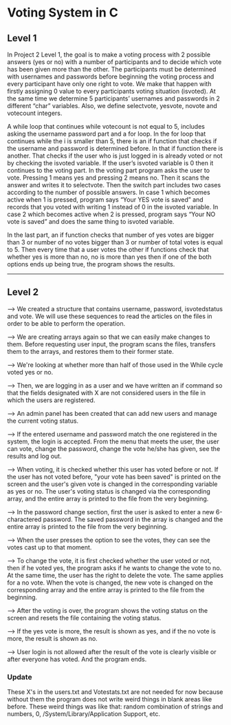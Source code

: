 # Voting System in C

## Level 1

In Project 2 Level 1, the goal is to make a voting process with 2 possible answers (yes or no) with a number of participants and to decide which vote has been given more than the other. The participants must be determined with usernames and passwords before beginning the voting process and every participant have only one right to vote. We make that happen with firstly assigning 0 value to every participants voting situation (isvoted). 	At the same time we determine 5 participants’ usernames and passwords in 2 different “char” variables. Also, we define selectvote, yesvote, novote and votecount integers. 

A while loop that continues while votecount is not equal to 5, includes asking the username password part and a for loop. In the for loop that continues while the i is smaller than 5, there is an if function that checks if the username and password is determined before. In that if function there is another. That checks if the user who is just logged in is already voted or not by checking the isvoted variable. If the user’s isvoted variable is 0 then it continues to the voting part. In the voting part program asks the user to vote. Pressing 1 means yes and pressing 2 means no. Then it scans the answer and writes it to selectvote. Then the switch part includes two cases according to the number of possible answers. In case 1 which becomes active when 1 is pressed, program says “Your YES vote is saved” and records that you voted with writing 1 instead of 0 in the isvoted variable. In case 2 which becomes active when 2 is pressed, program says “Your NO vote is saved” and does the same thing to isvoted variable. 

In the last part, an if function checks that number of yes votes are bigger than 3 or number of no votes bigger than 3 or number of total votes is equal to 5. Then every time that a user votes the other if functions check that whether yes is more than no, no is more than yes then if one of the both options ends up being true, the program shows the results. 

----------
## Level 2

--> We created a structure that contains username, password, isvotedstatus and vote. We will use these sequences to read the articles on the files in order to be able to perform the operation. 

--> We are creating arrays again so that we can easily make changes to them. Before requesting user input, the program scans the files, transfers them to the arrays, and restores them to their former state. 

--> We're looking at whether more than half of those used in the While cycle voted yes or no.

--> Then, we are logging in as a user and we have written an if command so that the fields designated with X are not considered users in the file in which the users are registered. 

--> An admin panel has been created that can add new users and manage the current voting status. 

--> If the entered username and password match the one registered in the system, the login is accepted. From the menu that meets the user, the user can vote, change the password, change the vote he/she has given, see the results and log out. 

--> When voting, it is checked whether this user has voted before or not. If the user has not voted before, "your vote has been saved" is printed on the screen and the user's given vote is changed in the corresponding variable as yes or no. The user's voting status is changed via the corresponding array, and the entire array is printed to the file from the very beginning.

--> In the password change section, first the user is asked to enter a new 6-charactered password. The saved password in the array is changed and the entire array is printed to the file from the very beginning. 

--> When the user presses the option to see the votes, they can see the votes cast up to that moment. 

--> To change the vote, it is first checked whether the user voted or not, then if he voted yes, the program asks if he wants to change the vote to no. At the same time, the user has the right to delete the vote. The same applies for a no vote. When the vote is changed, the new vote is changed on the corresponding array and the entire array is printed to the file from the beginning. 

--> After the voting is over, the program shows the voting status on the screen and resets the file containing the voting status. 

--> If the yes vote is more, the result is shown as yes, and if the no vote is more, the result is shown as no. 

--> User login is not allowed after the result of the vote is clearly visible or after everyone has voted. And the program ends.

### Update
These X's in the users.txt and Votestats.txt are not needed for now because without them the program does not write weird things in blank areas like before. These weird things was like that: random combination of strings and numbers, 0, /System/Library/Application Support, etc. 

